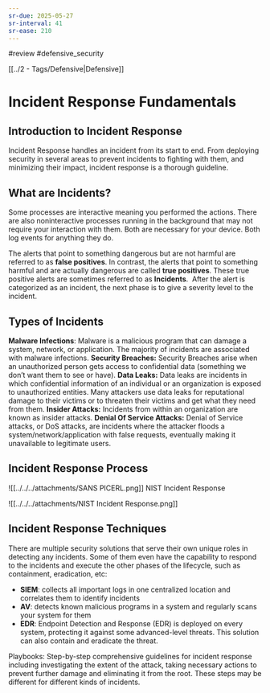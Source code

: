 ```yaml
---
sr-due: 2025-05-27
sr-interval: 41
sr-ease: 210
---
```


#review 
#defensive_security

[[../2 - Tags/Defensive|Defensive]]




# Incident Response Fundamentals

## Introduction to Incident Response

Incident Response handles an incident from its start to end. From deploying security in several areas to prevent incidents to fighting with them, and minimizing their impact, incident response is a thorough guideline.

## What are Incidents?

Some processes are interactive meaning you performed the actions. There are also noninteractive processes running in the background that may not require your interaction with them. Both are necessary for your device. Both log events for anything they do. 

The alerts that point to something dangerous but are not harmful are referred to as **false positives**. In contrast, the alerts that point to something harmful and are actually dangerous are called **true positives**. These true positive alerts are sometimes referred to as **Incidents**.  After the alert is categorized as an incident, the next phase is to give a severity level to the incident.

## Types of Incidents

**Malware Infections**: Malware is a malicious program that can damage a system, network, or application. The majority of incidents are associated with malware infections.
**Security Breaches:** Security Breaches arise when an unauthorized person gets access to confidential data (something we don’t want them to see or have).
**Data Leaks:** Data leaks are incidents in which confidential information of an individual or an organization is exposed to unauthorized entities. Many attackers use data leaks for reputational damage to their victims or to threaten their victims and get what they need from them.
**Insider Attacks:** Incidents from within an organization are known as insider attacks.
**Denial Of Service Attacks:** Denial of Service attacks, or DoS attacks, are incidents where the attacker floods a system/network/application with false requests, eventually making it unavailable to legitimate users.

## Incident Response Process


![[../../../attachments/SANS PICERL.png]]
NIST Incident Response

![[../../../attachments/NIST Incident Response.png]]
## Incident Response Techniques

There are multiple security solutions that serve their own unique roles in detecting any incidents. Some of them even have the capability to respond to the incidents and execute the other phases of the lifecycle, such as containment, eradication, etc:

- **SIEM**: collects all important logs in one centralized location and correlates them to identify incidents
- **AV**: detects known malicious programs in a system and regularly scans your system for them
- **EDR**: Endpoint Detection and Response (EDR) is deployed on every system, protecting it against some advanced-level threats. This solution can also contain and eradicate the threat.

Playbooks: Step-by-step comprehensive guidelines for incident response  including investigating the extent of the attack, taking necessary actions to prevent further damage and eliminating it from the root. These steps may be different for different kinds of incidents.